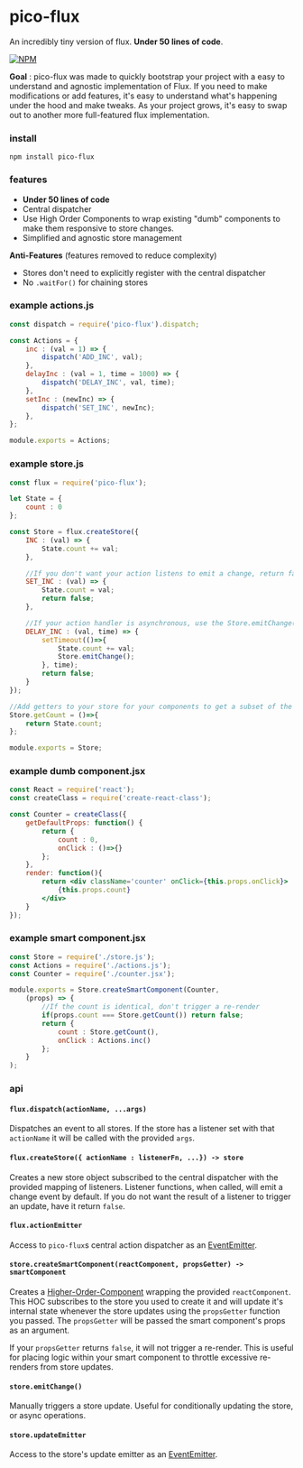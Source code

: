 # pico-flux
An incredibly tiny version of flux. **Under 50 lines of code**.

[![NPM](https://nodei.co/npm/pico-flux.png)](https://nodei.co/npm/pico-flux/)

**Goal** : pico-flux was made to quickly bootstrap your project with a easy to understand and agnostic implementation of Flux.
If you need to make modifications or add features, it's easy to understand what's happening under the hood and make tweaks.
As your project grows, it's easy to swap out to another more full-featured flux implementation.


### install

```
npm install pico-flux
```

### features

- **Under 50 lines of code**
- Central dispatcher
- Use High Order Components to wrap existing "dumb" components to make them responsive to store changes.
- Simplified and agnostic store management

**Anti-Features** (features removed to reduce complexity)

- Stores don't need to explicitly register with the central dispatcher
- No `.waitFor()` for chaining stores


### example actions.js
```js
const dispatch = require('pico-flux').dispatch;

const Actions = {
    inc : (val = 1) => {
        dispatch('ADD_INC', val);
    },
    delayInc : (val = 1, time = 1000) => {
        dispatch('DELAY_INC', val, time);
    },
    setInc : (newInc) => {
        dispatch('SET_INC', newInc);
    },
};

module.exports = Actions;
```

### example store.js
```js
const flux = require('pico-flux');

let State = {
    count : 0
};

const Store = flux.createStore({
    INC : (val) => {
        State.count += val;
    },

    //If you don't want your action listens to emit a change, return false
    SET_INC : (val) => {
        State.count = val;
        return false;
    },

    //If your action handler is asynchronous, use the Store.emitChange() to trigger a store update manually.
    DELAY_INC : (val, time) => {
        setTimeout(()=>{
            State.count += val;
            Store.emitChange();
        }, time);
        return false;
    }
});

//Add getters to your store for your components to get a subset of the store's state
Store.getCount = ()=>{
    return State.count;
};

module.exports = Store;
```

### example dumb component.jsx
```jsx
const React = require('react');
const createClass = require('create-react-class');

const Counter = createClass({
    getDefaultProps: function() {
        return {
            count : 0,
            onClick : ()=>{}
        };
    },
    render: function(){
        return <div className='counter' onClick={this.props.onClick}>
            {this.props.count}
        </div>
    }
});
```

### example smart component.jsx
```jsx
const Store = require('./store.js');
const Actions = require('./actions.js');
const Counter = require('./counter.jsx');

module.exports = Store.createSmartComponent(Counter,
    (props) => {
        //If the count is identical, don't trigger a re-render
        if(props.count === Store.getCount()) return false;
        return {
            count : Store.getCount(),
            onClick : Actions.inc()
        };
    }
);
```

### api

#### `flux.dispatch(actionName, ...args)`
Dispatches an event to all stores. If the store has a listener set with that `actionName` it will be called with the provided `args`.

#### `flux.createStore({ actionName : listenerFn, ...}) -> store`
Creates a new store object subscribed to the central dispatcher with the provided mapping of listeners. Listener functions, when called, will emit a change event by default. If you do not want the result of a listener to trigger an update, have it return `false`.

#### `flux.actionEmitter`
Access to `pico-flux`s central action dispatcher as an [EventEmitter](https://nodejs.org/api/events.html#events_class_eventemitter).

#### `store.createSmartComponent(reactComponent, propsGetter) -> smartComponent`
Creates a [Higher-Order-Component](https://facebook.github.io/react/docs/higher-order-components.html) wrapping the provided `reactComponent`. This HOC subscribes to the store you used to create it and will update it's internal state whenever the store updates using the `propsGetter` function you passed. The `propsGetter` will be passed the smart component's props as an argument.

If your `propsGetter` returns `false`, it will not trigger a re-render. This is useful for placing logic within your smart component to throttle excessive re-renders from store updates.

#### `store.emitChange()`
Manually triggers a store update. Useful for conditionally updating the store, or async operations.

#### `store.updateEmitter`
Access to the store's update emitter as an [EventEmitter](https://nodejs.org/api/events.html#events_class_eventemitter).

